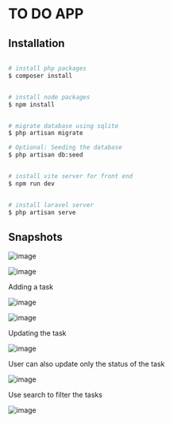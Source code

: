# TO DO APP

## Installation

```bash

# install php packages
$ composer install


# install node packages
$ npm install


# migrate database using sqlite
$ php artisan migrate

# Optional: Seeding the database
$ php artisan db:seed


# install vite server for front end
$ npm run dev


# install laravel server
$ php artisan serve

```

## Snapshots
<p> </p>

![image](https://github.com/user-attachments/assets/bec269b2-291e-48c3-a425-4dd255857f4d)

<p> </p>

![image](https://github.com/user-attachments/assets/d8618902-7f05-4f6d-b961-0c0f44d99728)

<p> Adding a task </p>

![image](https://github.com/user-attachments/assets/28f27271-ba69-494e-83fc-37b6e2c9dedd)

<p> </p>

![image](https://github.com/user-attachments/assets/ca434287-0b0c-4613-8254-5a0c5e0bbfb9)

<p>Updating the task</p>

![image](https://github.com/user-attachments/assets/abb6c308-fc6c-4d21-a91b-8239baa46936)

<p>User can also update only the status of the task</p>

![image](https://github.com/user-attachments/assets/6a170848-87af-46de-9262-8e3eb27a0a5b)

<p>Use search to filter the tasks</p>

![image](https://github.com/user-attachments/assets/6137df9e-b10c-478f-97e1-7156b524b1d0)


